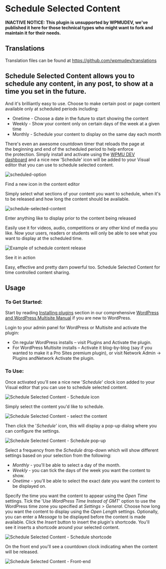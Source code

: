 # Schedule Selected Content

**INACTIVE NOTICE: This plugin is unsupported by WPMUDEV, we've published it here for those technical types who might want to fork and maintain it for their needs.**

## Translations

Translation files can be found at https://github.com/wpmudev/translations

## Schedule Selected Content allows you to schedule any content, in any post, to show at a time you set in the future.

And it's brilliantly easy to use. Choose to make certain post or page content available only at scheduled periods including:

*   Onetime - Choose a date in the future to start showing the content
*   Weekly - Show your content only on certain days of the week at a given time
*   Monthly - Schedule your content to display on the same day each month

There's even an awesome countdown timer that reloads the page at the beginning and end of the scheduled period to help enforce the protection. Simply install and activate using the [WPMU DEV dashboard](http://premium.wpmudev.org/project/wpmu-dev-dashboard/) and a nice new 'Schedule' icon will be added to your Visual editor that you can use to schedule selected content. 

![scheduled-option](http://premium.wpmudev.org/wp-content/uploads/2011/03/scheduled-option.png)


 Find a new icon in the content editor

 Simply select what sections of your content you want to schedule, when it's to be released and how long the content should be available. 

![schedule-selected-content](http://premium.wpmudev.org/wp-content/uploads/2011/03/schedule-selected-content1.png)


 Enter anything like to display prior to the content being released

 Easily use it for videos, audio, competitions or any other kind of media you like. Now your users, readers or students will only be able to see what you want to display at the scheduled time. 

![Example of schedule content release](http://premium.wpmudev.org/wp-content/uploads/2011/03/schedule65.jpg)

 See it in action

 Easy, effective and pretty darn powerful too. Schedule Selected Content for time controlled content sharing.


## Usage

### To Get Started:

Start by reading [Installing plugins](https://premium.wpmudev.org/wpmu-manual/installing-regular-plugins-on-wpmu/) section in our comprehensive [WordPress and WordPress Multisite Manual](https://premium.wpmudev.org/wpmu-manual/) if you are new to WordPress.

Login to your admin panel for WordPress or Multisite and activate the plugin:

*   On regular WordPress installs – visit Plugins and Activate the plugin.
*   For WordPress Multisite installs – Activate it blog-by-blog (say if you wanted to make it a Pro Sites premium plugin), or visit Network Admin -> Plugins andNetwork Activate the plugin.

### To Use:

Once activated you'll see a nice new '_Schedule_' clock icon added to your Visual editor that you can use to schedule selected content. 

![Schedule Selected Content - Schedule icon](https://premium.wpmudev.org/wp-content/uploads/2011/03/Schedule-Selected-Content-Schedule-icon.png)

 Simply select the content you'd like to schedule. 

![Schedule Selected Content - select the content](https://premium.wpmudev.org/wp-content/uploads/2011/03/Schedule-Selected-Content-select-the-content.png)

 Then click the '_Schedule_' icon, this will display a pop-up dialog where you can configure the settings. 

![Schedule Selected Content - Schedule pop-up](https://premium.wpmudev.org/wp-content/uploads/2011/03/Schedule-Selected-Content-Schedule-pop-up.png)

 Select a frequency from the _Schedule_ drop-down which will show different settings based on your selection from the following:

*   _Monthly_ - you'll be able to select a day of the month.
*   _Weekly_ - you can tick the days of the week you want the content to show.
*   _Onetime_ - you'll be able to select the exact date you want the content to be displayed on.

Specify the time you want the content to appear using the _Open Time_ settings. Tick the '_Use WordPress Time Instead of GMT_' option to use the WordPress time zone you specified at _Settings > General_. Choose how long you want the content to display using the _Open Length_ settings. Optionally, you can enter a _Message_ to be displayed before the content is made available. Click the _Insert_ button to insert the plugin's shortcode. You'll see it inserts a shortcode around your selected content. 

![Schedule Selected Content - Schedule shortcode](https://premium.wpmudev.org/wp-content/uploads/2011/03/Schedule-Selected-Content-Schedule-shortcode.png)

 On the front end you'll see a countdown clock indicating when the content will be released. 

![Schedule Selected Content - Front-end](https://premium.wpmudev.org/wp-content/uploads/2011/03/Schedule-Selected-Content-Front-end.png)
